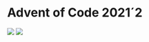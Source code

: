 Advent of Code 2021´2
===================

![](https://img.shields.io/badge/stars%20⭐-0-yellow) ![](https://img.shields.io/badge/days%20completed-25-red)